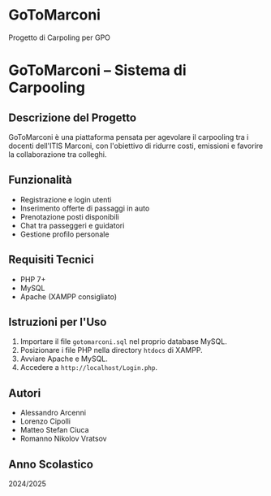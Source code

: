 # GoToMarconi
Progetto di Carpoling per GPO

# GoToMarconi – Sistema di Carpooling

## Descrizione del Progetto
GoToMarconi è una piattaforma pensata per agevolare il carpooling tra i docenti dell'ITIS Marconi,
con l'obiettivo di ridurre costi, emissioni e favorire la collaborazione tra colleghi.

## Funzionalità
- Registrazione e login utenti
- Inserimento offerte di passaggi in auto
- Prenotazione posti disponibili
- Chat tra passeggeri e guidatori 
- Gestione profilo personale

## Requisiti Tecnici
- PHP 7+
- MySQL
- Apache (XAMPP consigliato)

## Istruzioni per l'Uso
1. Importare il file `gotomarconi.sql` nel proprio database MySQL.
2. Posizionare i file PHP nella directory `htdocs` di XAMPP.
3. Avviare Apache e MySQL.
4. Accedere a `http://localhost/Login.php`.

## Autori
- Alessandro Arcenni
- Lorenzo Cipolli
- Matteo Stefan Ciuca
- Romanno Nikolov Vratsov

## Anno Scolastico
2024/2025
